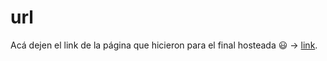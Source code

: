 # url

Acá dejen el link de la página que hicieron para el final hosteada 😃 $\to$ [link](https://url_a_mi_pagina.com).
